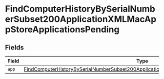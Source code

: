 # FindComputerHistoryBySerialNumberSubset200ApplicationXMLMacAppStoreApplicationsPending


## Fields

| Field                                                                                                                                                                                                             | Type                                                                                                                                                                                                              | Required                                                                                                                                                                                                          | Description                                                                                                                                                                                                       |
| ----------------------------------------------------------------------------------------------------------------------------------------------------------------------------------------------------------------- | ----------------------------------------------------------------------------------------------------------------------------------------------------------------------------------------------------------------- | ----------------------------------------------------------------------------------------------------------------------------------------------------------------------------------------------------------------- | ----------------------------------------------------------------------------------------------------------------------------------------------------------------------------------------------------------------- |
| `app`                                                                                                                                                                                                             | [FindComputerHistoryBySerialNumberSubset200ApplicationXMLMacAppStoreApplicationsPendingApp](../../models/operations/findcomputerhistorybyserialnumbersubset200applicationxmlmacappstoreapplicationspendingapp.md) | :heavy_minus_sign:                                                                                                                                                                                                | N/A                                                                                                                                                                                                               |